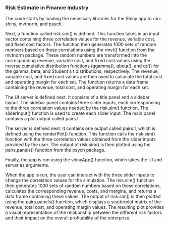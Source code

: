 ### Risk Estimate in Finance Industry

The code starts by loading the necessary libraries for the Shiny app to run: shiny, mvtnorm, and psych.

Next, a function called risk.sim() is defined. This function takes in an input vector containing three correlation values for the revenue, variable cost, and fixed cost factors. The function then generates 1000 sets of random numbers based on these correlations using the rmvt() function from the mvtnorm package. These random numbers are transformed into the corresponding revenue, variable cost, and fixed cost values using the inverse cumulative distribution functions (qgamma(), qbeta(), and qt()) for the gamma, beta, and Student's t distributions, respectively. The revenue, variable cost, and fixed cost values are then used to calculate the total cost and operating margin for each set. The function returns a data frame containing the revenue, total cost, and operating margin for each set.

The UI server is defined next. It consists of a title panel and a sidebar layout. The sidebar panel contains three slider inputs, each corresponding to the three correlation values needed by the risk.sim() function. The sliderInput() function is used to create each slider input. The main panel contains a plot output called pairs.1.

The server is defined next. It contains one output called pairs.1, which is defined using the renderPlot() function. This function calls the risk.sim() function with the three correlation values obtained from the slider inputs provided by the user. The output of risk.sim() is then plotted using the pairs.panels() function from the psych package.


Finally, the app is run using the shinyApp() function, which takes the UI and server as arguments.

When the app is run, the user can interact with the three slider inputs to change the correlation values for the simulation. The risk.sim() function then generates 1000 sets of random numbers based on these correlations, calculates the corresponding revenue, costs, and margins, and returns a data frame containing these values. The output of risk.sim() is then plotted using the pairs.panels() function, which displays a scatterplot matrix of the revenue, total cost, and operating margin values. The resulting plot provides a visual representation of the relationship between the different risk factors and their impact on the overall profitability of the enterprise.
